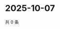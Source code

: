 # 2025-10-07

共 0 条

<!-- BEGIN ZHIHUQUESTIONS -->
<!-- 最后更新时间 Tue Oct 07 2025 23:12:23 GMT+0800 (China Standard Time) -->

<!-- END ZHIHUQUESTIONS -->
